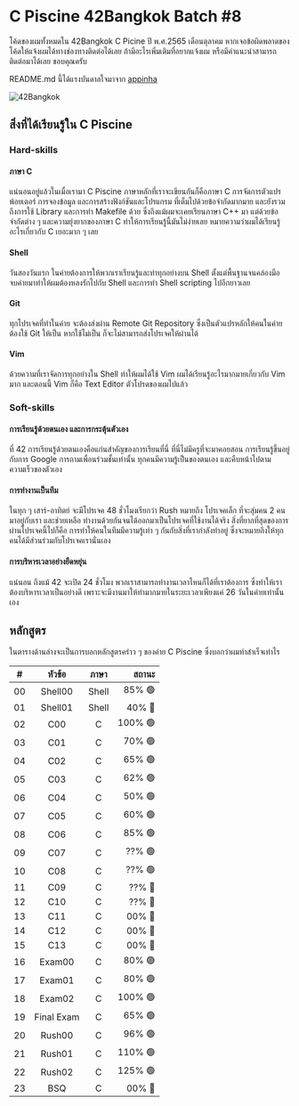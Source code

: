 # C Piscine 42Bangkok Batch #8

โค้ดของผมทั้งหมดใน 42Bangkok C Picine ปี พ.ศ.2565 เดือนตุลาคม
หากเจอข้อผิดพลาดของโค้ดให้แจ้งผมได้ทางช่องทางติดต่อได้เลย
ถ้ามีอะไรเพิ่มเติมที่อยากแจ้งผม หรือมีคำแนะนำสามารถติดต่อมาได้เลย ขอบคุณครับ

README.md นี้ได้แรงบันดาลใจมาจาก [appinha](https://github.com/appinha/42sp-piscine)

![42Bangkok](https://www.ryt9.com/img/files/20220214/iqa311987e8d000fb460c6894490101c05.jpg)

## สิ่งที่ได้เรียนรู้ใน C Piscine

### Hard-skills

#### ภาษา C
แน่นอนอยู่แล้วในเมื่อเรามา C Piscine ภาษาหลักที่เราจะเขียนกันก็คือภาษา C การจัดการตัวแปร พ้อยเตอร์ การจองข้อมูล และการสร้างฟังก์ชันและโปรแกรม ที่เต็มไปด้วยข้อจำกัดมากมาย และยังรวมถึงการใช้ Library และการทำ Makefile ด้วย ซึ่งถึงแม้ผมจะเคยเรียนภาษา C++ มา แต่ด้วยข้อจำกัดต่าง ๆ และความยุ่งยากของภาษา C ทำให้การเรียนรู้นี้มันไม่ง่ายเลย หมายความว่าผมได้เรียนรู้อะไรเกี่ยวกับ C เยอะมาก ๆ เลย

#### Shell
วันสองวันแรก ในค่ายต้องการให้พวกเราเรียนรู้และทำทุกอย่างบน Shell ตั้งแต่พื้นฐานจนคล่องมือ จบค่ายมาทำให้ผมต้องหลงรักไปกับ Shell และการทำ Shell scripting ไปอีกยาวเลย

#### Git
ทุกโปรเจคที่ทำในค่าย จะต้องส่งผ่าน Remote Git Repository ซึ่งเป็นตัวแปรหลักให้คนในค่ายต้องใช้ Git ให้เป็น หากใช้ไม่เป็น ก็จะไม่สามารถส่งโปรเจคให้ผ่านได้

#### Vim
ด้วยความที่เราจัดการทุกอย่างใน Shell ทำให้ผมได้ใช้ Vim ผมได้เรียนรู้อะไรมากมายเกี่ยวกับ Vim มาก และตอนนี้ Vim ก็คือ Text Editor ตัวโปรดของผมไปแล้ว

### Soft-skills

#### การเรียนรู้ด้วยตนเอง และการกระตุ้นตัวเอง
ที่ 42 การเรียนรู้ด้วยตนเองคือแก่นสำคัญของการเรียนที่นี่ ที่นี่ไม่มีครูที่จะมาคอยสอน การเรียนรู้ขึ้นอยู่กับการ Google การถามเพื่อนร่วมชั้นเท่านั้น ทุกคนมีความรู้เป็นของตนเอง และคืบหน้าไปตามความเร็วของตัวเอง

#### การทำงานเป็นทีม
ในทุก ๆ เสาร์-อาทิตย์ จะมีโปรเจค 48 ชั่วโมงเรียกว่า Rush หมายถึง โปรเจคเล็ก ที่จะสุ่มคน 2 คนมาอยู่กับเรา และช่วยเหลือ ทำงานด้วยกันจนได้ออกมาเป็นโปรเจคที่ใช้งานได้จริง สิ่งที่ยากที่สุดของการผ่านโปรเจคนี้ไปก็คือ การทำให้คนในทีมมีความรู้เท่า ๆ กันกับสิ่งที่เรากำลังทำอยู่ ซึ่งจะหมายถึงให้ทุกคนได้มีส่วนร่วมกับโปรเจคเรานั่นเอง

#### การบริหารเวลาอย่างยืดหยุ่น
แน่นอน ถึงแม้ 42 จะเปิด 24 ชั่วโมง พวกเราสามารถทำงานเวลาไหนก็ได้ที่เราต้องการ ซึ่งทำให้เราต้องบริหารเวลาเป็นอย่างดี เพราะจะมีงานมาให้ทำมากมายในระยะเวลาเพียงแค่ 26 วันในค่ายเท่านั้นเอง

## หลักสูตร
ในตารางด้านล่างจะเป็นการบอกหลักสูตรคร่าว ๆ ของค่าย C Piscine ซึ่งบอกว่าผมทำสำเร็จเท่าไร

 **#** | **หัวข้อ** | **ภาษา** | **สถานะ**
:---:|:---:|:---:|---:
 00 | Shell00 | Shell | 85% 🟢
 01 | Shell01 | Shell | 40% 🔴
 02 | C00 | C | 100% 🟢
 03 | C01 | C | 70% 🟢
 04 | C02 | C | 65% 🟢
 05 | C03 | C | 62% 🟢
 06 | C04 | C | 50% 🟢
 07 | C05 | C | 60% 🟢
 08 | C06 | C | 85% 🟢
 09 | C07 | C | ??% 🟢
 10 | C08 | C | ??% 🟢
 11 | C09 | C | ??% 🔴
 12 | C10 | C | ??% 🔴
 13 | C11 | C | 00% 🔴
 14 | C12 | C | 00% 🔴
 15 | C13 | C | 00% 🔴
 16 | Exam00 | C | 80% 🟢
 17 | Exam01 | C | 80% 🟢
 18 | Exam02 | C | 100% 🟢
 19 | Final Exam | C | 65% 🟢
 20 | Rush00 | C | 96% 🟢
 21 | Rush01 | C | 110% 🟢
 22 | Rush02 | C | 125% 🟢
 23 | BSQ | C | 00% 🔴
